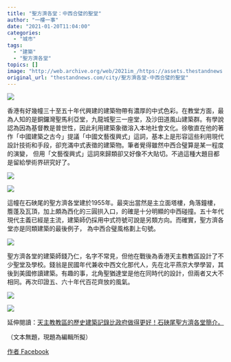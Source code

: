 ```yaml
---
title: "聖方濟各堂：中西合璧的聖堂"
author: "一樓一事"
date: "2021-01-20T11:04:00"
categories:
  - "城市"
tags:
  - "建築"
  - "聖方濟各堂"
topics: []
image: "http://web.archive.org/web/2021im_/https://assets.thestandnews.com/media/photos/20210119-50_yDAG1_Gk1trNO.png"
original_url: "thestandnews.com/city/聖方濟各堂-中西合璧的聖堂"
---
```

![](http://web.archive.org/web/2021im_/https://assets.thestandnews.com/media/photos/20210119-50_yDAG1_Gk1trNO.png)

香港有好幾幢三十至五十年代興建的建築物帶有濃厚的中式色彩。在教堂方面，最為人知的是銅鑼灣聖馬利亞堂，九龍城聖三一座堂，及沙田道風山建築群。有學說認為因為基督教是普世性，因此利用建築象徵溶入本地社會文化。徐敬直在他的著作「中國建築之古今」提議「中國文藝復興式」這詞，基本上是形容這些利用現代設計技術和手段，卻充滿中式表徵的建築物。筆者覺得雖然中西合璧算是某一程度的演變， 但用「文藝復興式」這詞來歸類卻又好像不大貼切。不過這種大題目都是留給學術界研究好了。

![](http://web.archive.org/web/2021im_/https://assets.thestandnews.com/media/photos/E88196E696B9E6BF9FE59084E5A0821_dhUwt_xagmFjD.jpg)

![](http://web.archive.org/web/2021im_/https://assets.thestandnews.com/media/photos/E88196E696B9E6BF9FE59084E5A0822_keTAs_fNyDvSS.jpg)

這幢在石硤尾的聖方濟各堂建於1955年。最突出當然是主立面塔樓，角落鐘樓，簷蓬及瓦頂，加上頗為西化的三圓拱入口，的確是十分明顯的中西碰撞。五十年代現代主義已經是主流，建築師仍採用中式符號可說是另類方向。而確實，聖方濟各堂亦是同類建築的最後例子， 為中西合璧風格劃上句號。

![](http://web.archive.org/web/2021im_/https://assets.thestandnews.com/media/photos/E88196E696B9E6BF9FE59084E5A0823_XO3lW_LvFBZ4I.jpg)

聖方濟各堂的建築師錢乃仁，名字不常見，但他在戰後為香港天主教教區設計了不少聖堂及學校。錢翁是民國年代兼收中西文化那代人，先在北平燕京大學學習，其後到美國修讀建築。有趣的事，北角聖猶達堂是他在同時代的設計，但兩者又大不相同。再次印證五、六十年代百花齊放的風氣。

![](http://web.archive.org/web/2021im_/https://assets.thestandnews.com/media/photos/E88196E696B9E6BF9FE59084E5A0824_oTRn1_rWjd83A.jpg)

![](http://web.archive.org/web/2021im_/https://assets.thestandnews.com/media/photos/E88196E696B9E6BF9FE59084E5A0825_DSbHK_NNMvOtB.jpg)

延伸閱讀：[天主教教區的歷史建築記錄比政府做得更好！石硤尾聖方濟各堂簡介。](http://web.archive.org/web/20211229092242/https://www.catholicheritage.org.hk/tc/catholic_building/st_francis_of_assisi_church/index.html?fbclid=IwAR3JfLRSQzpnItnDdk_hrVf4KYlsKUCwhWRrUOKtDVLTqfPfjZTKJDxyx6A)

（文本無題，現題為編輯所擬）

[作者 Facebook](http://web.archive.org/web/20211229092242/https://www.facebook.com/%E4%B8%80%E6%A8%93%E4%B8%80%E4%BA%8B-One-Building-One-Story-102632728282038)